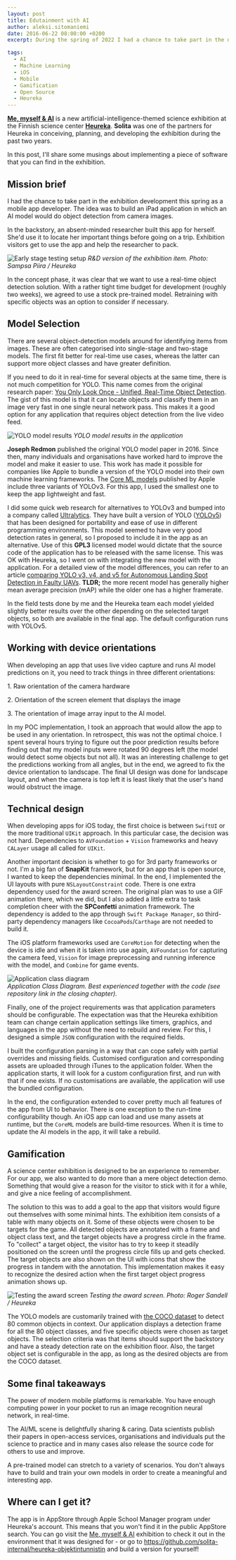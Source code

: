 ```yaml
---
layout: post
title: Edutainment with AI
author: aleksi.sitomaniemi
date: 2016-06-22 08:00:00 +0200
excerpt: During the spring of 2022 I had a chance to take part in the development of an exhibition item for Heureka, the Finnish science centre. The key idea was to use an image recognition AI model and build a small iOS game application around it. In this post, I will share some notes about the process and details of implementing this app.

tags:
  - AI
  - Machine Learning
  - iOS
  - Mobile
  - Gamification
  - Open Source
  - Heureka
---
```


**[Me, myself & AI](https://www.heureka.fi/nayttely/tekoaly/)** is a new artificial-intelligence-themed science exhibition at the Finnish science center **[Heureka](https://www.heureka.fi/)**. **Solita** was one of the partners for Heureka in conceiving, planning, and developing the exhibition during the past two years.

In this post, I'll share some musings about implementing a piece of software that you can find in the exhibition.

## Mission brief

I had the chance to take part in the exhibition development this spring as a mobile app developer. The idea was to build an iPad application in which an AI model would do object detection from camera images.

In the backstory, an absent-minded researcher built this app for herself. She'd use it to locate her important things before going on a trip. Exhibition visitors get to use the app and help the researcher to pack.

![Early stage testing setup](/img/edutainment-with-ai/early-stage-testing-environment.png)
_R&D version of the exhibition item. Photo: Sampsa Piira / Heureka_

In the concept phase, it was clear that we want to use a real-time object detection solution. With a rather tight time budget for development (roughly two weeks), we agreed to use a stock pre-trained model. Retraining with specific objects was an option to consider if necessary.

## Model Selection

There are several object-detection models around for identifying items from images. These are often categorised into single-stage and two-stage models. The first fit better for real-time use cases, whereas the latter can support more object classes and have greater definition.

If you need to do it in real-time for several objects at the same time, there is not much competition for YOLO. This name comes from the original research paper: [You Only Look Once - Unified, Real-Time Object Detection](https://arxiv.org/pdf/1506.02640v5.pdf). The gist of this model is that it can locate objects and classify them in an image very fast in one single neural network pass. This makes it a good option for any application that requires object detection from the live video feed.

![YOLO model results](/img/edutainment-with-ai/tunnistin-screenshot.jpeg)
_YOLO model results in the application_

**Joseph Redmon** published the original YOLO model paper in 2016\. Since then, many individuals and organisations have worked hard to improve the model and make it easier to use. This work has made it possible for companies like Apple to bundle a version of the YOLO model into their own machine learning frameworks. The [Core ML models](https://developer.apple.com/machine-learning/models/) published by Apple include three variants of YOLOv3. For this app, I used the smallest one to keep the app lightweight and fast.

I did some quick web research for alternatives to YOLOv3 and bumped into a company called [Ultralytics](https://ultralytics.com/). They have built a version of YOLO ([YOLOv5](https://github.com/ultralytics/yolov5)) that has been designed for portability and ease of use in different programming environments. This model seemed to have very good detection rates in general, so I proposed to include it in the app as an alternative. Use of this **GPL3** licensed model would dictate that the source code of the application has to be released with the same license. This was OK with Heureka, so I went on with integrating the new model with the application. For a detailed view of the model differences, you can refer to an article [comparing YOLO v3, v4, and v5 for Autonomous Landing Spot Detection in Faulty UAVs](https://www.mdpi.com/1424-8220/22/2/464). **TLDR;** the more recent model has generally higher mean average precision (mAP) while the older one has a higher framerate.

In the field tests done by me and the Heureka team each model yielded slightly better results over the other depending on the selected target objects, so both are available in the final app. The default configuration runs with YOLOv5.

## Working with device orientations

When developing an app that uses live video capture and runs AI model predictions on it, you need to track things in three different orientations:

1\. Raw orientation of the camera hardware

2\. Orientation of the screen element that displays the image

3\. The orientation of image array input to the AI model.

In my POC implementation, I took an approach that would allow the app to be used in any orientation. In retrospect, this was not the optimal choice. I spent several hours trying to figure out the poor prediction results before finding out that my model inputs were rotated 90 degrees left (the model would detect some objects but not all). It was an interesting challenge to get the predictions working from all angles, but in the end, we agreed to fix the device orientation to landscape. The final UI design was done for landscape layout, and when the camera is top left it is least likely that the user's hand would obstruct the image.

## Technical design

When developing apps for iOS today, the first choice is between `SwiftUI` or the more traditional `UIKit` approach. In this particular case, the decision was not hard. Dependencies to `AVFoundation` + `Vision` frameworks and heavy `CALayer` usage all called for `UIKit`.

Another important decision is whether to go for 3rd party frameworks or not. I'm a big fan of **SnapKit** framework, but for an app that is open source, I wanted to keep the dependencies minimal. In the end, I implemented the UI layouts with pure `NSLayoutConstraint` code. There is one extra dependency used for the award screen. The original plan was to use a GIF animation there, which we did, but I also added a little extra to task completion cheer with the **SPConfetti** animation framework. The dependency is added to the app through `Swift Package Manager`, so third-party dependency managers like `CocoaPods`/`Carthage` are not needed to build it.

The iOS platform frameworks used are `CoreMotion` for detecting when the device is idle and when it is taken into use again, `AVFoundation` for capturing the camera feed, `Vision` for image preprocessing and running inference with the model, and `Combine` for game events.

![Application class diagram](/img/edutainment-with-ai/application-class-diagram.png)
<br/>_Application Class Diagram. Best experienced together with the code (see repository link in the closing chapter)._

Finally, one of the project requirements was that application parameters should be configurable. The expectation was that the Heureka exhibition team can change certain application settings like timers, graphics, and languages in the app without the need to rebuild and review. For this, I designed a simple `JSON` configuration with the required fields.

I built the configuration parsing in a way that can cope safely with partial overrides and missing fields. Customised configuration and corresponding assets are uploaded through iTunes to the application folder. When the application starts, it will look for a custom configuration first, and run with that if one exists. If no customisations are available, the application will use the bundled configuration.

In the end, the configuration extended to cover pretty much all features of the app from UI to behavior. There is one exception to the run-time configurability though. An iOS app can load and use many assets at runtime, but the `CoreML` models are build-time resources. When it is time to update the AI models in the app, it will take a rebuild.

## Gamification

A science center exhibition is designed to be an experience to remember. For our app, we also wanted to do more than a mere object detection demo. Something that would give a reason for the visitor to stick with it for a while, and give a nice feeling of accomplishment.

The solution to this was to add a goal to the app that visitors would figure out themselves with some minimal hints. The exhibition item consists of a table with many objects on it. Some of these objects were chosen to be targets for the game. All detected objects are annotated with a frame and object class text, and the target objects have a progress circle in the frame. To "collect" a target object, the visitor has to try to keep it steadily positioned on the screen until the progress circle fills up and gets checked. The target objects are also shown on the UI with icons that show the progress in tandem with the annotation. This implementation makes it easy to recognize the desired action when the first target object progress animation shows up.

![Testing the award screen](/img/edutainment-with-ai/testing-the-reward-screen.png)
_Testing the award screen. Photo: Roger Sandell / Heureka_

The YOLO models are customarily trained with [the COCO dataset](https://cocodataset.org/#home) to detect 80 common objects in context. Our application displays a detection frame for all the 80 object classes, and five specific objects were chosen as target objects. The selection criteria was that items should support the backstory and have a steady detection rate on the exhibition floor. Also, the target object set is configurable in the app, as long as the desired objects are from the COCO dataset.

## Some final takeaways

The power of modern mobile platforms is remarkable. You have enough computing power in your pocket to run an image recognition neural network, in real-time.

The AI/ML scene is delightfully sharing & caring. Data scientists publish their papers in open-access services, organisations and individuals put the science to practice and in many cases also release the source code for others to use and improve.

A pre-trained model can stretch to a variety of scenarios. You don't always have to build and train your own models in order to create a meaningful and interesting app.

## Where can I get it?

The app is in AppStore through Apple School Manager program under Heureka's account. This means that you won't find it in the public AppStore search. You can go visit the [Me, myself & AI](https://www.heureka.fi/nayttely/tekoaly/) exhibition to check it out in the environment that it was designed for - or go to https://github.com/solita-internal/heureka-objektintunnistin and build a version for yourself!
